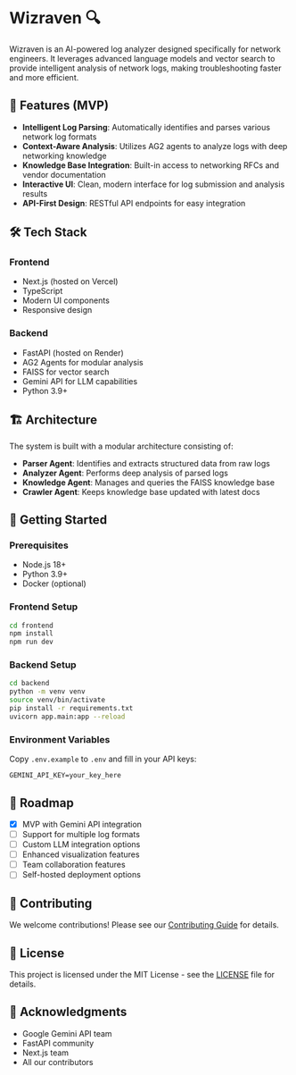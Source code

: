 # Wizraven 🔍

Wizraven is an AI-powered log analyzer designed specifically for network engineers. It leverages advanced language models and vector search to provide intelligent analysis of network logs, making troubleshooting faster and more efficient.

## 🚀 Features (MVP)

- **Intelligent Log Parsing**: Automatically identifies and parses various network log formats
- **Context-Aware Analysis**: Utilizes AG2 agents to analyze logs with deep networking knowledge
- **Knowledge Base Integration**: Built-in access to networking RFCs and vendor documentation
- **Interactive UI**: Clean, modern interface for log submission and analysis results
- **API-First Design**: RESTful API endpoints for easy integration

## 🛠 Tech Stack

### Frontend
- Next.js (hosted on Vercel)
- TypeScript
- Modern UI components
- Responsive design

### Backend
- FastAPI (hosted on Render)
- AG2 Agents for modular analysis
- FAISS for vector search
- Gemini API for LLM capabilities
- Python 3.9+

## 🏗 Architecture

The system is built with a modular architecture consisting of:

- **Parser Agent**: Identifies and extracts structured data from raw logs
- **Analyzer Agent**: Performs deep analysis of parsed logs
- **Knowledge Agent**: Manages and queries the FAISS knowledge base
- **Crawler Agent**: Keeps knowledge base updated with latest docs

## 🚦 Getting Started

### Prerequisites
- Node.js 18+
- Python 3.9+
- Docker (optional)

### Frontend Setup
```bash
cd frontend
npm install
npm run dev
```

### Backend Setup
```bash
cd backend
python -m venv venv
source venv/bin/activate
pip install -r requirements.txt
uvicorn app.main:app --reload
```

### Environment Variables
Copy `.env.example` to `.env` and fill in your API keys:
```
GEMINI_API_KEY=your_key_here
```

## 📝 Roadmap

- [x] MVP with Gemini API integration
- [ ] Support for multiple log formats
- [ ] Custom LLM integration options
- [ ] Enhanced visualization features
- [ ] Team collaboration features
- [ ] Self-hosted deployment options

## 🤝 Contributing

We welcome contributions! Please see our [Contributing Guide](docs/CONTRIBUTING.md) for details.

## 📄 License

This project is licensed under the MIT License - see the [LICENSE](LICENSE) file for details.

## 🙏 Acknowledgments

- Google Gemini API team
- FastAPI community
- Next.js team
- All our contributors